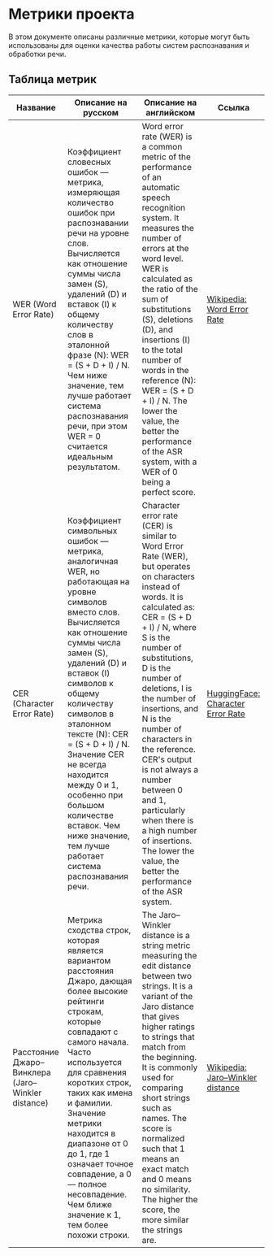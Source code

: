 # Метрики проекта

В этом документе описаны различные метрики, которые могут быть использованы для оценки качества работы систем распознавания и обработки речи.

## Таблица метрик

| Название | Описание на русском | Описание на английском | Ссылка |
|----------|---------------------|------------------------|--------|
| WER (Word Error Rate) | Коэффициент словесных ошибок — метрика, измеряющая количество ошибок при распознавании речи на уровне слов. Вычисляется как отношение суммы числа замен (S), удалений (D) и вставок (I) к общему количеству слов в эталонной фразе (N): WER = (S + D + I) / N. Чем ниже значение, тем лучше работает система распознавания речи, при этом WER = 0 считается идеальным результатом. | Word error rate (WER) is a common metric of the performance of an automatic speech recognition system. It measures the number of errors at the word level. WER is calculated as the ratio of the sum of substitutions (S), deletions (D), and insertions (I) to the total number of words in the reference (N): WER = (S + D + I) / N. The lower the value, the better the performance of the ASR system, with a WER of 0 being a perfect score. | [Wikipedia: Word Error Rate](https://en.wikipedia.org/wiki/Word_error_rate) |
| CER (Character Error Rate) | Коэффициент символьных ошибок — метрика, аналогичная WER, но работающая на уровне символов вместо слов. Вычисляется как отношение суммы числа замен (S), удалений (D) и вставок (I) символов к общему количеству символов в эталонном тексте (N): CER = (S + D + I) / N. Значение CER не всегда находится между 0 и 1, особенно при большом количестве вставок. Чем ниже значение, тем лучше работает система распознавания речи. | Character error rate (CER) is similar to Word Error Rate (WER), but operates on characters instead of words. It is calculated as: CER = (S + D + I) / N, where S is the number of substitutions, D is the number of deletions, I is the number of insertions, and N is the number of characters in the reference. CER's output is not always a number between 0 and 1, particularly when there is a high number of insertions. The lower the value, the better the performance of the ASR system. | [HuggingFace: Character Error Rate](https://huggingface.co/metrics/cer) |
| Расстояние Джаро–Винклера (Jaro–Winkler distance) | Метрика сходства строк, которая является вариантом расстояния Джаро, дающая более высокие рейтинги строкам, которые совпадают с самого начала. Часто используется для сравнения коротких строк, таких как имена и фамилии. Значение метрики находится в диапазоне от 0 до 1, где 1 означает точное совпадение, а 0 — полное несовпадение. Чем ближе значение к 1, тем более похожи строки. | The Jaro–Winkler distance is a string metric measuring the edit distance between two strings. It is a variant of the Jaro distance that gives higher ratings to strings that match from the beginning. It is commonly used for comparing short strings such as names. The score is normalized such that 1 means an exact match and 0 means no similarity. The higher the score, the more similar the strings are. | [Wikipedia: Jaro–Winkler distance](https://en.wikipedia.org/wiki/Jaro%E2%80%93Winkler_distance) |
